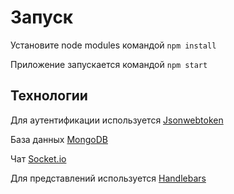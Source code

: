 # Запуск

Установите node modules командой ```npm install```

Приложение запускается командой ```npm start```


## Технологии

Для аутентификации используется [Jsonwebtoken](https://jwt.io)

База данных [MongoDB](https://mongodb.com)

Чат [Socket.io](https://socket.io/)

Для представлений используется [Handlebars](https://handlebarsjs.com/)
